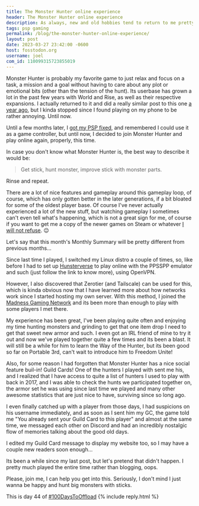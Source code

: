 ```yaml
---
title: The Monster Hunter online experience
header: The Monster Hunter online experience
description: As always, new and old hobbies tend to return to me pretty randomly, but surely. This time, Monster Hunter got a hold of me once again.
tags: psp gaming
permalink: /blog/the-monster-hunter-online-experience/
layout: post
date: 2023-03-27 23:42:00 -0600
host: fosstodon.org
username: joel
com_id: 110099315723855019
---
```


Monster Hunter is probably my favorite game to just relax and focus on a task, a mission and a goal without having to care about any plot or emotional bits (other than the tension of the hunt). Its userbase has grown a lot in the past few years with World and Rise, as well as their respective expansions. I actually returned to it and did a really similar post to this one [a year ago](/blog/returning-to-monster-hunter/), but I kinda stopped since I found playing on my phone to be rather annoying. Until now.

Until a few months later, I [got my PSP fixed](/blog/my-psp-is-back-in-shape/), and remembered I could use it as a game controller, but until now, I decided to join Monster Hunter and play online again, properly, this time.

In case you don't know what Monster Hunter is, the best way to describe it would be: 

>Get stick, hunt monster, improve stick with monster parts.

Rinse and repeat.

There are a lot of nice features and gameplay around this gameplay loop, of course, which has only gotten better in the later generations, if a bit bloated for some of the oldest player base. Of course I've never actually experienced a lot of the new stuff, but watching gameplay I sometimes can't even tell what's happening, which is not a great sign for me, of course if you want to get me a copy of the newer games on Steam or whatever [I will not refuse](/contact/). 😉

Let's say that this month's Monthly Summary will be pretty different from previous months...

Since last time I played, I switched my Linux distro a couple of times, so, like before I had to set up [Hunsterverse](https://hunstermonter.net/) to play online with the PPSSPP emulator and such (just follow the link to know more), using OpenVPN.

However, I also discovered that Zerotier (and Tailscale) can be used for this, which is kinda obvious now that I have learned more about how networks work since I started hosting my own server. With this method, I joined the [Madness Gaming Network](https://youtube.com/playlist?list=PL6X-fDZGjIrIiY8jmVuQ5Z5HOJqgtuC78) and its been more than enough to play with some players I met there.

My experience has been great, I've been playing quite often and enjoying my time hunting monsters and grinding to get that one item drop I need to get that sweet new armor and such. I even got an IRL friend of mine to try it out and now we've played together quite a few times and its been a blast. It will still be a while for him to learn the Way of the Hunter, but its been good so far on Portable 3rd, can't wait to introduce him to Freedom Unite!

Also, for some reason I had forgotten that Monster Hunter has a nice social feature buil-in! Guild Cards! One of the hunters I played with sent me his, and I realized that I have access to quite a list of hunters I used to play with back in 2017, and I was able to check the hunts we participated together on, the armor set he was using since last time we played and many other awesome statistics that are just nice to have, surviving since so long ago.

I even finally catched up with a player from those days, I had suspicions on his username immediately, and as soon as I sent him my GC, the game told me "You already sent your Guild Card to this player" and almost at the same time, we messaged each other on Discord and had an incredibly nostalgic flow of memories talking about the good old days.

I edited my Guild Card message to display my website too, so I may have a couple new readers soon enough...

Its been a while since my last post, but let's pretend that didn't happen. I pretty much played the entire time rather than blogging, oops.

Please, join me, I can help you get into this. Seriously, I don't mind I just wanna be happy and hunt big monsters with sticks.

This is day 44 of [#100DaysToOffload](https://100daystooffload.com)
{% include reply.html %}
